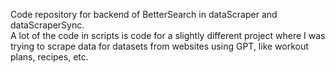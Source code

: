 Code repository for backend of BetterSearch in dataScraper and dataScraperSync.  
A lot of the code in scripts is code for a slightly different project where I was trying to scrape data for datasets from websites using GPT, like workout plans, recipes, etc.


